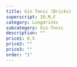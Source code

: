 ```yaml
---
title: Gin Tonic (Bricks)
superscript: 10,M,F
category: Longdrinks
subcategory: Gin-Tonic
description: ""
price1: 8,5
price2: ""
price3: ""
order: "1"
---
```

